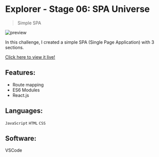 # Explorer - Stage 06: SPA Universe

> Simple SPA

![preview](./.github/spa-universe-preview.png)

In this challenge, I created a simple SPA (Single Page Application) with 3 sections.

[Click here to view it live!](http://explorer-stage06-spa-universe.vercel.app/)

## Features:

- Route mapping
- ES6 Modules
- React.js

## Languages:

`JavaScript` `HTML` `CSS`

## Software:

VSCode
